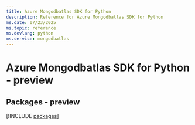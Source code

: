 ```yaml
---
title: Azure Mongodbatlas SDK for Python
description: Reference for Azure Mongodbatlas SDK for Python
ms.date: 07/23/2025
ms.topic: reference
ms.devlang: python
ms.service: mongodbatlas
---
```

# Azure Mongodbatlas SDK for Python - preview
## Packages - preview
[!INCLUDE [packages](mongodbatlas-index.md)]